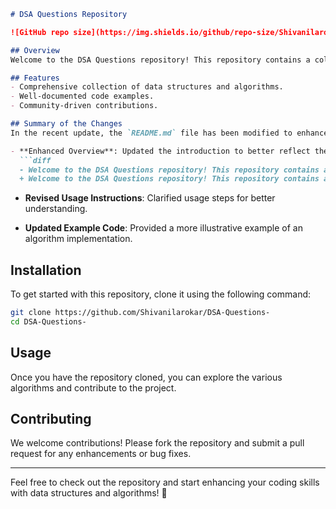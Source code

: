 ```markdown
# DSA Questions Repository

![GitHub repo size](https://img.shields.io/github/repo-size/Shivanilarokar/DSA-Questions-) ![GitHub contributors](https://img.shields.io/github/contributors/Shivanilarokar/DSA-Questions-) ![GitHub stars](https://img.shields.io/github/stars/Shivanilarokar/DSA-Questions?style=social)

## Overview
Welcome to the DSA Questions repository! This repository contains a collection of data structures and algorithms designed to help you excel in coding interviews and enhance your problem-solving skills.

## Features
- Comprehensive collection of data structures and algorithms.
- Well-documented code examples.
- Community-driven contributions.

## Summary of the Changes
In the recent update, the `README.md` file has been modified to enhance clarity and provide better guidance for users. The following changes were made:

- **Enhanced Overview**: Updated the introduction to better reflect the purpose of the repository.
  ```diff
  - Welcome to the DSA Questions repository! This repository contains a collection of data structures and algorithms designed to help you master coding interviews and improve your problem-solving skills.
  + Welcome to the DSA Questions repository! This repository contains a collection of data structures and algorithms designed to help you excel in coding interviews and enhance your problem-solving skills.
  ```

- **Revised Usage Instructions**: Clarified usage steps for better understanding.
  
- **Updated Example Code**: Provided a more illustrative example of an algorithm implementation.

## Installation
To get started with this repository, clone it using the following command:

```bash
git clone https://github.com/Shivanilarokar/DSA-Questions-
cd DSA-Questions-
```

## Usage
Once you have the repository cloned, you can explore the various algorithms and contribute to the project.

## Contributing
We welcome contributions! Please fork the repository and submit a pull request for any enhancements or bug fixes.

---

Feel free to check out the repository and start enhancing your coding skills with data structures and algorithms! 🚀
```